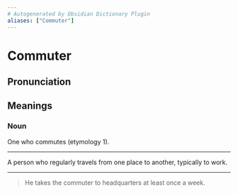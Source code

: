```yaml
---
# Autogenerated by Obsidian Dictionary Plugin
aliases: ["Commuter"]
---
```


# Commuter

## Pronunciation



## Meanings

### Noun

One who commutes (etymology 1).

---

A person who regularly travels from one place to another, typically to work.

---



> He takes the commuter to headquarters at least once a week.



## 


